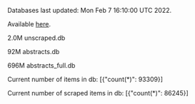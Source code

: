Databases last updated: Mon Feb  7 16:10:00 UTC 2022. 

Available [here](https://github.com/cbeauhilton/ash-db/releases).

2.0M	unscraped.db

92M	abstracts.db

696M	abstracts_full.db

Current number of items in db:
[{"count(*)": 93309}]

Current number of scraped items in db:
[{"count(*)": 86245}]
